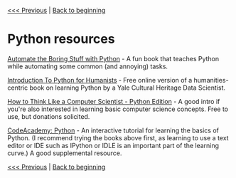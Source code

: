 [<<< Previous](introspection.md) | [Back to beginning](../README.md)

# Python resources


[Automate the Boring Stuff with Python](https://automatetheboringstuff.com/) - A fun book that teaches Python while automating some common (and annoying) tasks.

[Introduction To Python for Humanists](https://python-textbook.pythonhumanities.com/intro.html) - Free online version of a humanities-centric book on learning Python by a Yale Cultural Heritage Data Scientist.

[How to Think Like a Computer Scientist - Python Edition](https://runestone.academy/ns/books/published/thinkcspy/index.html) - A good intro if you're also interested in learning basic computer science concepts. Free to use, but donations solicited.

[CodeAcademy: Python](https://www.codecademy.com/learn/learn-python-3) - An interactive tutorial for learning the basics of Python. (I recommend trying the books above first, as learning to use a text editor or IDE such as IPython or IDLE is an important part of the learning curve.) A good supplemental resource. 

[<<< Previous](introspection.md) | [Back to beginning](../README.md)
